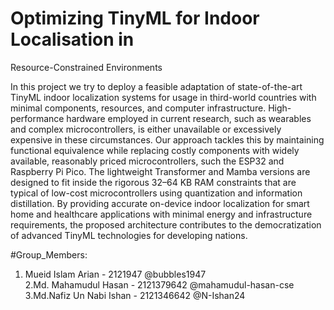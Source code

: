 # Optimizing TinyML for Indoor Localisation in
Resource-Constrained Environments

In this project we try to deploy a feasible adaptation
of state-of-the-art TinyML indoor localization systems for usage
in third-world countries with minimal components, resources,
and computer infrastructure. High-performance hardware employed in current research, such as wearables and complex
microcontrollers, is either unavailable or excessively expensive in
these circumstances. Our approach tackles this by maintaining
functional equivalence while replacing costly components with
widely available, reasonably priced microcontrollers, such the
ESP32 and Raspberry Pi Pico. The lightweight Transformer and
Mamba versions are designed to fit inside the rigorous 32–64 KB
RAM constraints that are typical of low-cost microcontrollers
using quantization and information distillation. By providing
accurate on-device indoor localization for smart home and
healthcare applications with minimal energy and infrastructure
requirements, the proposed architecture contributes to the democratization of advanced TinyML technologies for developing
nations.


#Group_Members:
1. Mueid Islam Arian - 2121947 @bubbles1947  
2.Md. Mahamudul Hasan - 2121379642 @mahamudul-hasan-cse  
3.Md.Nafiz Un Nabi Ishan - 2121346642 @N-Ishan24  

